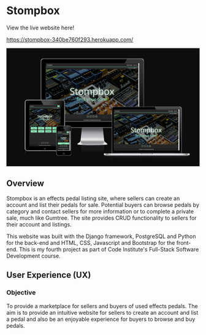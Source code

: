 # Stompbox

View the live website here!

https://stompbox-340be760f293.herokuapp.com/


![Image showing the home page on various devices](readme_images/responsive/stompbox_responsive_image.png)

## Overview
Stompbox is an effects pedal listing site, where sellers can create an account and list their pedals for sale.  Potential buyers can browse pedals by category and contact sellers for more information or to complete a private sale, much like Gumtree.  The site provides CRUD functionality to sellers for their account and listings.

This website was built with the Django framework, PostgreSQL and Python for the back-end and HTML, CSS, Javascript and Bootstrap for the front-end.  This is my fourth project as part of Code Institute's Full-Stack Software Development course.

## User Experience (UX)

### Objective

To provide a marketplace for sellers and buyers of used effects pedals.  The aim is to provide an intuitive website for sellers to create an account and list a pedal and also be an enjoyable experience for buyers to browse and buy pedals.
